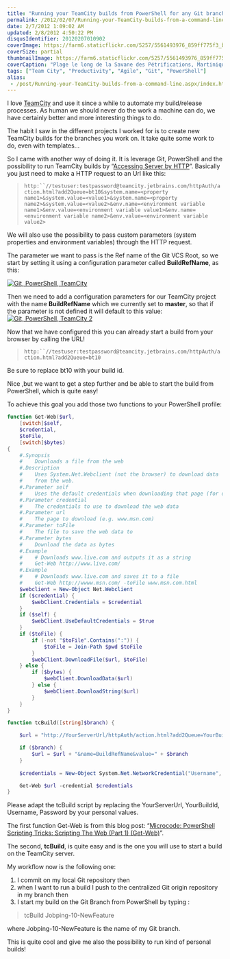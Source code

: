 ```yaml
---
title: "Running your TeamCity builds from PowerShell for any Git branch"
permalink: /2012/02/07/Running-your-TeamCity-builds-from-a-command-line/
date: 2/7/2012 1:09:02 AM
updated: 2/8/2012 4:50:22 PM
disqusIdentifier: 20120207010902
coverImage: https://farm6.staticflickr.com/5257/5561493976_859ff775f3_b.jpg
coverSize: partial
thumbnailImage: https://farm6.staticflickr.com/5257/5561493976_859ff775f3_q.jpg
coverCaption: "Plage le long de la Savane des Pétrifications, Martinique"
tags: ["Team City", "Productivity", "Agile", "Git", "PowerShell"]
alias:
 - /post/Running-your-TeamCity-builds-from-a-command-line.aspx/index.html
---
```

<!-- [![Plage le long de la Savane des Pétrifications](http://farm6.staticflickr.com/5257/5561493976_859ff775f3_m.jpg)](http://www.flickr.com/photos/laurentkempe/5561493976/ "Plage le long de la Savane des Pétrifications by Laurent Kempé, on Flickr") -->  

I love [TeamCity](http://www.jetbrains.com/teamcity/) and use it since a while to automate my build/release processes. As human we should never do the work a machine can do, we have certainly better and more interesting things to do.
<!-- more -->

The habit I saw in the different projects I worked for is to create new TeamCity builds for the branches you work on. It take quite some work to do, even with templates…

So I came with another way of doing it. It is leverage Git, PowerShell and the possibility to run TeamCity builds by “[Accessing Server by HTTP](http://confluence.jetbrains.net/display/TCD6/Accessing+Server+by+HTTP)”. Basically you just need to make a HTTP request to an Url like this:

> `http:``//testuser:testpassword@teamcity.jetbrains.com/httpAuth/action.html?add2Queue=bt10&system.name=<property name1>&system.value=<value1>&system.name=<property name2>&system.value=<value2>&env.name=<environment variable name1>&env.value=<environment variable value1>&env.name=<environment variable name2>&env.value=<environment variable value2>`

We will also use the possibility to pass custom parameters (system properties and environment variables) through the HTTP request.

The parameter we want to pass is the Ref name of the Git VCS Root, so we start by setting it using a configuration parameter called **BuildRefName**, as this:

 [![Git, PowerShell, TeamCity](http://farm8.staticflickr.com/7005/6830300407_f835d6002f_o.png)](http://www.flickr.com/photos/laurentkempe/6830300407/ "Git, PowerShell, TeamCity by Laurent Kempé, on Flickr")   

Then we need to add a configuration parameters for our TeamCity project with the name **BuildRefName** which we currently set to **master**, so that if the parameter is not defined it will default to this value:
 [![Git, PowerShell, TeamCity 2](http://farm8.staticflickr.com/7164/6830361585_d10f7c0f3a_o.png)](http://www.flickr.com/photos/laurentkempe/6830361585/ "Git, PowerShell, TeamCity 2 by Laurent Kempé, on Flickr")   

Now that we have configured this you can already start a build from your browser by calling the URL!

> `http:``//testuser:testpassword@teamcity.jetbrains.com/httpAuth/action.html?add2Queue=bt10`

Be sure to replace bt10 with your build id.

Nice ,but we want to get a step further and be able to start the build from PowerShell, which is quite easy!

To achieve this goal you add those two functions to your PowerShell profile:

``` Microsoft.PowerShell_profile.ps1 lang:powershell %}
function Get-Web($url, 
    [switch]$self,
    $credential, 
    $toFile,
    [switch]$bytes)
{
    #.Synopsis
    #    Downloads a file from the web
    #.Description
    #    Uses System.Net.Webclient (not the browser) to download data
    #    from the web.
    #.Parameter self
    #    Uses the default credentials when downloading that page (for downloading intranet pages)
    #.Parameter credential
    #    The credentials to use to download the web data
    #.Parameter url
    #    The page to download (e.g. www.msn.com)    
    #.Parameter toFile
    #    The file to save the web data to
    #.Parameter bytes
    #    Download the data as bytes   
    #.Example
    #    # Downloads www.live.com and outputs it as a string
    #    Get-Web http://www.live.com/
    #.Example
    #    # Downloads www.live.com and saves it to a file
    #    Get-Web http://wwww.msn.com/ -toFile www.msn.com.html
    $webclient = New-Object Net.Webclient
    if ($credential) {
        $webClient.Credentials = $credential
    }
    if ($self) {
        $webClient.UseDefaultCredentials = $true
    }
    if ($toFile) {
        if (-not "$toFile".Contains(":")) {
            $toFile = Join-Path $pwd $toFile
        }
        $webClient.DownloadFile($url, $toFile)
    } else {
        if ($bytes) {
            $webClient.DownloadData($url)
        } else {
            $webClient.DownloadString($url)
        }
    }
}

function tcBuild([string]$branch) {

    $url = "http://YourServerUrl/httpAuth/action.html?add2Queue=YourBuildId"

    if ($branch) {
        $url = $url + "&name=BuildRefName&value=" + $branch
    }
    
    $credentials = New-Object System.Net.NetworkCredential("Username", "Password")

    Get-Web $url -credential $credentials
}
```

Please adapt the tcBuild script by replacing the YourServerUrl, YourBuildId, Username, Password by your personal values.

The first function Get-Web is from this blog post: “[Microcode: PowerShell Scripting Tricks: Scripting The Web (Part 1) (Get-Web)](http://blogs.msdn.com/b/mediaandmicrocode/archive/2008/12/01/microcode-powershell-scripting-tricks-scripting-the-web-part-1-get-web.aspx)”.

The second, **tcBuild**, is quite easy and is the one you will use to start a build on the TeamCity server.

My workflow now is the following one:

1.  I commit on my local Git repository then 
2.  when I want to run a build I push to the centralized Git origin repository in my branch then 
3.  I start my build on the Git Branch from PowerShell by typing : 

> tcBuild Jobping-10-NewFeature

where Jobping-10-NewFeature is the name of my Git branch.

This is quite cool and give me also the possibility to run kind of personal builds!
